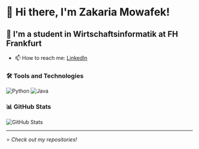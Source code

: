 # 👋 Hi there, I'm Zakaria Mowafek!

## 🌱 I'm a student in Wirtschaftsinformatik at FH Frankfurt
- 📫 How to reach me: [LinkedIn]([#](https://www.linkedin.com/in/zakaria-mowafek/))

### 🛠️ Tools and Technologies
![Python](https://img.shields.io/badge/Python-3776AB?style=flat&logo=python&logoColor=white)
![Java](https://img.shields.io/badge/Java-ED8B00?style=flat&logo=java&logoColor=white)

### 📊 GitHub Stats
![GitHub Stats](https://github-readme-stats.vercel.app/api?username=zakmo1337&show_icons=true&theme=radical)

---
⭐️ *Check out my repositories!*
